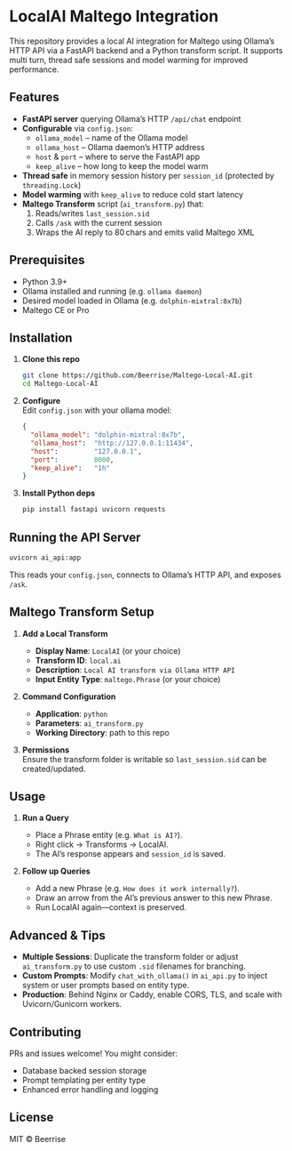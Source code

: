 # LocalAI Maltego Integration

This repository provides a local AI integration for Maltego using Ollama’s HTTP API via a FastAPI backend and a Python transform script. It supports multi turn, thread safe sessions and model warming for improved performance.

## Features

- **FastAPI server** querying Ollama’s HTTP `/api/chat` endpoint  
- **Configurable** via `config.json`:  
  - `ollama_model` – name of the Ollama model  
  - `ollama_host` – Ollama daemon’s HTTP address  
  - `host` & `port` – where to serve the FastAPI app  
  - `keep_alive` – how long to keep the model warm  
- **Thread safe** in memory session history per `session_id` (protected by `threading.Lock`)  
- **Model warming** with `keep_alive` to reduce cold start latency  
- **Maltego Transform** script (`ai_transform.py`) that:  
  1. Reads/writes `last_session.sid`  
  2. Calls `/ask` with the current session  
  3. Wraps the AI reply to 80 chars and emits valid Maltego XML  

## Prerequisites

- Python 3.9+  
- Ollama installed and running (e.g. `ollama daemon`)  
- Desired model loaded in Ollama (e.g. `dolphin-mixtral:8x7b`)  
- Maltego CE or Pro

## Installation

1. **Clone this repo**  
   ```bash
   git clone https://github.com/Beerrise/Maltego-Local-AI.git
   cd Maltego-Local-AI
   ```

2. **Configure**  
   Edit `config.json` with your ollama model:
   ```json
   {
     "ollama_model": "dolphin-mixtral:8x7b",
     "ollama_host":  "http://127.0.0.1:11434",
     "host":         "127.0.0.1",
     "port":         8000,
     "keep_alive":   "1h"
   }
   ```

3. **Install Python deps**  
   ```bash
   pip install fastapi uvicorn requests
   ```

## Running the API Server 

```bash
uvicorn ai_api:app
```
This reads your `config.json`, connects to Ollama’s HTTP API, and exposes `/ask`.

## Maltego Transform Setup

1. **Add a Local Transform**  
   - **Display Name**: `LocalAI` (or your choice)  
   - **Transform ID**: `local.ai`  
   - **Description**: `Local AI transform via Ollama HTTP API`  
   - **Input Entity Type**: `maltego.Phrase` (or your choice)

2. **Command Configuration**  
   - **Application**: `python`  
   - **Parameters**: `ai_transform.py`  
   - **Working Directory**: path to this repo  

3. **Permissions**  
   Ensure the transform folder is writable so `last_session.sid` can be created/updated.

## Usage

1. **Run a Query**  
   - Place a Phrase entity (e.g. `What is AI?`).  
   - Right click → Transforms → LocalAI.  
   - The AI’s response appears and `session_id` is saved.

2. **Follow up Queries**  
   - Add a new Phrase (e.g. `How does it work internally?`).  
   - Draw an arrow from the AI’s previous answer to this new Phrase.  
   - Run LocalAI again—context is preserved.

## Advanced & Tips

- **Multiple Sessions**: Duplicate the transform folder or adjust `ai_transform.py` to use custom `.sid` filenames for branching.  
- **Custom Prompts**: Modify `chat_with_ollama()` in `ai_api.py` to inject system or user prompts based on entity type.  
- **Production**: Behind Nginx or Caddy, enable CORS, TLS, and scale with Uvicorn/Gunicorn workers.

## Contributing

PRs and issues welcome! You might consider:  
- Database backed session storage  
- Prompt templating per entity type  
- Enhanced error handling and logging  

## License

MIT © Beerrise
